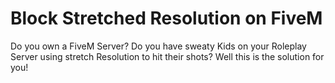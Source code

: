# Block Stretched Resolution on FiveM

Do you own a FiveM Server? Do you have sweaty Kids on your Roleplay Server using stretch Resolution to hit their shots? 
Well this is the solution for you!
